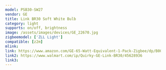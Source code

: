 ```yaml
---
model: PSB30-SW27
vendor: GE 
title: Link BR30 Soft White Bulb
category: light
supports: on/off, brightness
image: /assets/images/devices/GE_22670.jpg
zigbeemodel: ['ZLL Light']
compatible: [z2m]
mlink: 
link: https://www.amazon.com/GE-65-Watt-Equivalent-1-Pack-Zigbee/dp/B00NO8DY0I
link2: https://www.walmart.com/ip/Quirky-GE-Link-BR30/45628936
link3: 
---
```


